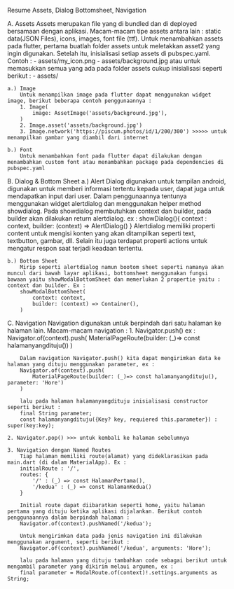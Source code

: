Resume Assets, Dialog Bottomsheet,  Navigation

A. Assets
    Assets merupakan file yang di bundled dan di deployed bersamaan dengan aplikasi. Macam-macam tipe assets antara lain : static data(JSON Files), icons, images, font file (ttf). Untuk menambahkan assets pada flutter, pertama buatlah folder assets untuk meletakkan asset2 yang ingin digunakan. Setelah itu, inisialisasi setiap assets di pubspec.yaml. Contoh :
    - assets/my_icon.png
    - assets/background.jpg
    atau untuk memasukkan semua yang ada pada folder assets cukup inisialisasi seperti berikut :
    - assets/

    a.) Image 
        Untuk menampilkan image pada flutter dapat menggunakan widget image, berikut beberapa contoh penggunaannya : 
        1. Image(
            image: AssetImage('assets/background.jpg'),
        )
        2. Image.asset('assets/background.jpg')
        3. Image.network('https://piscum.photos/id/1/200/300') >>>>> untuk menampilkan gambar yang diambil dari internet

    b.) Font 
        Untuk menambahkan font pada flutter dapat dilakukan dengan menambahkan custom font atau menambahkan package pada dependencies di pubspec.yaml

B. Dialog & Bottom Sheet
    a.) Alert Dialog
        digunakan untuk tampilan android, digunakan untuk memberi informasi tertentu kepada user, dapat juga untuk mendapatkan input dari user. Dalam penggunaannya tentunya menggunakan widget alertdialog dan menggunakan helper method showdialog. Pada showdialog membutuhkan context dan builder, pada builder akan dilakukan return alertdialog. ex :
        showDialog(){
            context : context,
            builder: (context) => AlertDialog()
        }
        Alertdialog memiliki properti content untuk mengisi konten yang akan ditampilkan seperti text, textbutton, gambar, dll. Selain itu juga terdapat properti actions untuk mengatur respon saat terjadi keadaan tertentu. 

    b.) Bottom Sheet
        Mirip seperti alertdialog namun bootom sheet seperti namanya akan muncul dari bawah layar aplikasi, bottomsheet menggunakan fungsi bawaan yaitu showModalBottomSheet dan memerlukan 2 propertie yaitu : context dan builder. Ex :
        showModalBottomSheet(
            context: context,
            builder: (context) => Container(),
        )

C. Navigation 
    Navigation digunakan untuk berpindah dari satu halaman ke halaman lain. Macam-macam navigation : 
    1. Navigator.push()
        ex : 
        Navigator.of(context).push(
            MaterialPageRoute(builder: (_)=> const halamanyangdituju())
        )

        Dalam navigation Navigator.push() kita dapat mengirimkan data ke halaman yang dituju menggunakan parameter, ex : 
        Navigator.of(context).push(
            MaterialPageRoute(builder: (_)=> const halamanyangdituju(), parameter: 'Hore')
        )

        lalu pada halaman halamanyangdituju inisialisasi constructor seperti berikut : 
        final String parameter;
        const halamanyangdituju({Key? key, requiered this.parameter}) : super(key:key);

    2. Navigator.pop() >>> untuk kembali ke halaman sebelumnya 

    3. Navigation dengan Named Routes
        Tiap halaman memiliki route(alamat) yang dideklarasikan pada main.dart (di dalam MaterialApp). Ex :
        initialRoute : '/',
        routes: {
            '/' : (_) => const HalamanPertama(),
            '/kedua' : (_) => const HalamanKedua()
        }

        Initial route dapat diibaratkan seperti home, yaitu halaman pertama yang dituju ketika aplikasi dijalankan. Berikut contoh penggunaannya dalam berpindah halaman : 
        Navigator.of(context).pushNamed('/kedua');

        Untuk mengirimkan data pada jenis navigation ini dilakukan menggunakan argument, seperti berikut :
        Navigator.of(context).pushNamed('/kedua', arguments: 'Hore');

        lalu pada halaman yang dituju tambahkan code sebagai berikut untuk mengambil parameter yang dikirim melaui argumen, ex :
        final parameter = ModalRoute.of(context)!.settings.arguments as String;
